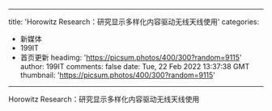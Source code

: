 
---
title: 'Horowitz Research：研究显示多样化内容驱动无线天线使用'
categories: 
 - 新媒体
 - 199IT
 - 首页更新
headimg: 'https://picsum.photos/400/300?random=9115'
author: 199IT
comments: false
date: Tue, 22 Feb 2022 13:37:38 GMT
thumbnail: 'https://picsum.photos/400/300?random=9115'
---

<div>   
Horowitz Research：研究显示多样化内容驱动无线天线使用  
</div>
            